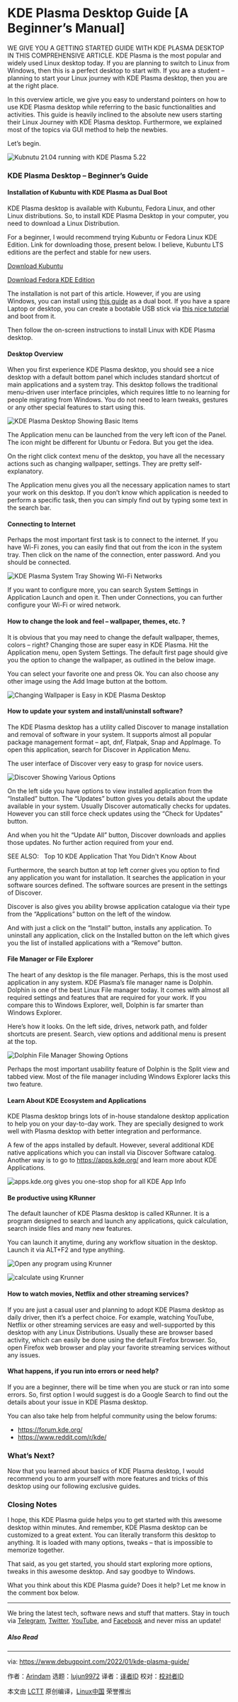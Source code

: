 [#]: subject: "KDE Plasma Desktop Guide [A Beginner’s Manual]"
[#]: via: "https://www.debugpoint.com/2022/01/kde-plasma-guide/"
[#]: author: "Arindam https://www.debugpoint.com/author/admin1/"
[#]: collector: "lujun9972"
[#]: translator: " "
[#]: reviewer: " "
[#]: publisher: " "
[#]: url: " "

KDE Plasma Desktop Guide [A Beginner’s Manual]
======
WE GIVE YOU A GETTING STARTED GUIDE WITH KDE PLASMA DESKTOP IN THIS
COMPREHENSIVE ARTICLE.
KDE Plasma is the most popular and widely used Linux desktop today. If you are planning to switch to Linux from Windows, then this is a perfect desktop to start with. If you are a student – planning to start your Linux journey with KDE Plasma desktop, then you are at the right place.

In this overview article, we give you easy to understand pointers on how to use KDE Plasma desktop while referring to the basic functionalities and activities. This guide is heavily inclined to the absolute new users starting their Linux Journey with KDE Plasma desktop. Furthermore, we explained most of the topics via GUI method to help the newbies.

Let’s begin.

![Kubnutu 21.04 running with KDE Plasma 5.22][1]

### KDE Plasma Desktop – Beginner’s Guide

#### Installation of Kubuntu with KDE Plasma as Dual Boot

KDE Plasma desktop is available with Kubuntu, Fedora Linux, and other Linux distributions. So, to install KDE Plasma Desktop in your computer, you need to download a Linux Distribution.

For a beginner, I would recommend trying Kubuntu or Fedora Linux KDE Edition. Link for downloading those, present below. I believe, Kubuntu LTS editions are the perfect and stable for new users.

[Download Kubuntu][2]

[Download Fedora KDE Edition][3]

The installation is not part of this article. However, if you are using Windows, you can install using [this guide][4] as a dual boot. If you have a spare Laptop or desktop, you can create a bootable USB stick via [this nice tutorial][5] and boot from it.

Then follow the on-screen instructions to install Linux with KDE Plasma desktop.

#### Desktop Overview

When you first experience KDE Plasma desktop, you should see a nice desktop with a default bottom panel which includes standard shortcut of main applications and a system tray. This desktop follows the traditional menu-driven user interface principles, which requires little to no learning for people migrating from Windows. You do not need to learn tweaks, gestures or any other special features to start using this.

![KDE Plasma Desktop Showing Basic Items][6]

The Application menu can be launched from the very left icon of the Panel. The icon might be different for Ubuntu or Fedora. But you get the idea.

On the right click context menu of the desktop, you have all the necessary actions such as changing wallpaper, settings. They are pretty self-explanatory.

The Application menu gives you all the necessary application names to start your work on this desktop. If you don’t know which application is needed to perform a specific task, then you can simply find out by typing some text in the search bar.

#### Connecting to Internet

Perhaps the most important first task is to connect to the internet. If you have Wi-Fi zones, you can easily find that out from the icon in the system tray. Then click on the name of the connection, enter password. And you should be connected.

![KDE Plasma System Tray Showing Wi-Fi Networks][7]

If you want to configure more, you can search System Settings in Application Launch and open it. Then under Connections, you can further configure your Wi-Fi or wired network.

#### How to change the look and feel – wallpaper, themes, etc. ?

It is obvious that you may need to change the default wallpaper, themes, colors – right? Changing those are super easy in KDE Plasma. Hit the Application menu, open System Settings. The default first page should give you the option to change the wallpaper, as outlined in the below image.

You can select your favorite one and press Ok. You can also choose any other image using the Add Image button at the bottom.

![Changing Wallpaper is Easy in KDE Plasma Desktop][8]

#### How to update your system and install/uninstall software?

The KDE Plasma desktop has a utility called Discover to manage installation and removal of software in your system. It supports almost all popular package management format – apt, dnf, Flatpak, Snap and AppImage. To open this application, search for Discover in Application Menu.

The user interface of Discover very easy to grasp for novice users.

![Discover Showing Various Options][9]

On the left side you have options to view installed application from the “Installed” button. The “Updates” button gives you details about the update available in your system. Usually Discover automatically checks for updates. However you can still force check updates using the “Check for Updates” button.

And when you hit the “Update All” button, Discover downloads and applies those updates. No further action required from your end.

[][10]

SEE ALSO:   Top 10 KDE Application That You Didn't Know About

Furthermore, the search button at top left corner gives you option to find any application you want for installation. It searches the application in your software sources defined. The software sources are present in the settings of Discover.

Discover is also gives you ability browse application catalogue via their type from the “Applications” button on the left of the window.

And with just a click on the “Install” button, installs any application. To uninstall any application, click on the Installed button on the left which gives you the list of installed applications with a “Remove” button.

#### File Manager or File Explorer

The heart of any desktop is the file manager. Perhaps, this is the most used application in any system. KDE Plasma’s file manager name is Dolphin. Dolphin is one of the best Linux File manager today. It comes with almost all required settings and features that are required for your work. If you compare this to Windows Explorer, well, Dolphin is far smarter than Windows Explorer.

Here’s how it looks. On the left side, drives, network path, and folder shortcuts are present. Search, view options and additional menu is present at the top.

![Dolphin File Manager Showing Options][11]

Perhaps the most important usability feature of Dolphin is the Split view and tabbed view. Most of the file manager including Windows Explorer lacks this two feature.

#### Learn About KDE Ecosystem and Applications

KDE Plasma desktop brings lots of in-house standalone desktop application to help you on your day-to-day work. They are specially designed to work well with Plasma desktop with better integration and performance.

A few of the apps installed by default. However, several additional KDE native applications which you can install via Discover Software catalog. Another way is to go to <https://apps.kde.org/> and learn more about KDE Applications.

![apps.kde.org gives you one-stop shop for all KDE App Info][12]

#### Be productive using KRunner

The default launcher of KDE Plasma desktop is called KRunner. It is a program designed to search and launch any applications, quick calculation, search inside files and many new features.

You can launch it anytime, during any workflow situation in the desktop. Launch it via ALT+F2 and type anything.

![Open any program using Krunner][13]

![calculate using Krunner][14]

#### How to watch movies, Netflix and other streaming services?

If you are just a casual user and planning to adopt KDE Plasma desktop as daily driver, then it’s a perfect choice. For example, watching YouTube, Netflix or other streaming services are easy and well-supported by this desktop with any Linux Distributions. Usually these are browser based activity, which can easily be done using the default Firefox browser. So, open Firefox web browser and play your favorite streaming services without any issues.

#### What happens, if you run into errors or need help?

If you are a beginner, there will be time when you are stuck or ran into some errors. So, first option I would suggest is do a Google Search to find out the details about your issue in KDE Plasma desktop.

You can also take help from helpful community using the below forums:

  * <https://forum.kde.org/>
  * <https://www.reddit.com/r/kde/>



### What’s Next?

Now that you learned about basics of KDE Plasma desktop, I would recommend you to arm yourself with more features and tricks of this desktop using our following exclusive guides.

### Closing Notes

I hope, this KDE Plasma guide helps you to get started with this awesome desktop within minutes. And remember, KDE Plasma desktop can be customized to a great extent. You can literally transform this desktop to anything. It is loaded with many options, tweaks – that is impossible to memorize together.

That said, as you get started, you should start exploring more options, tweaks in this awesome desktop. And say goodbye to Windows.

What you think about this KDE Plasma guide? Does it help? Let me know in the comment box below.

* * *

We bring the latest tech, software news and stuff that matters. Stay in touch via [Telegram][15], [Twitter][16], [YouTube][17], and [Facebook][18] and never miss an update!

##### Also Read

--------------------------------------------------------------------------------

via: https://www.debugpoint.com/2022/01/kde-plasma-guide/

作者：[Arindam][a]
选题：[lujun9972][b]
译者：[译者ID](https://github.com/译者ID)
校对：[校对者ID](https://github.com/校对者ID)

本文由 [LCTT](https://github.com/LCTT/TranslateProject) 原创编译，[Linux中国](https://linux.cn/) 荣誉推出

[a]: https://www.debugpoint.com/author/admin1/
[b]: https://github.com/lujun9972
[1]: https://www.debugpoint.com/wp-content/uploads/2021/06/Kubutu-21.04-running-with-KDE-Plasma-5.22-1024x531.jpg
[2]: https://kubuntu.org/
[3]: https://spins.fedoraproject.org/kde/
[4]: https://www.debugpoint.com/2019/01/complete-guide-how-dual-boot-ubuntu-windows/
[5]: https://nextstep.tcs.com/campus/
[6]: https://www.debugpoint.com/wp-content/uploads/2022/01/KDE-Plasma-Desktop-Showing-Basic-Items-1024x576.jpg
[7]: https://www.debugpoint.com/wp-content/uploads/2022/01/KDE-Plasma-System-Tray-Showing-Wi-Fi-Icons.jpg
[8]: https://www.debugpoint.com/wp-content/uploads/2022/01/Changing-Wallpaper-is-Easy-in-KDE-Plasma-Desktop-1024x464.jpg
[9]: https://www.debugpoint.com/wp-content/uploads/2022/01/Discover-Showing-Variosu-Options.jpg
[10]: https://www.debugpoint.com/2021/12/top-10-uknown-kde-application/
[11]: https://www.debugpoint.com/wp-content/uploads/2022/01/Dolphin-File-Manager-Showing-Options-1024x567.jpg
[12]: https://www.debugpoint.com/wp-content/uploads/2022/01/apps.kde_.org-gives-you-one-stop-shop-for-all-KDE-App-Info-1024x765.jpg
[13]: https://www.debugpoint.com/wp-content/uploads/2021/01/Open-any-program-using-Krunner.gif
[14]: https://www.debugpoint.com/wp-content/uploads/2021/01/calculate-using-Krunner.gif
[15]: https://t.me/debugpoint
[16]: https://twitter.com/DebugPoint
[17]: https://www.youtube.com/c/debugpoint?sub_confirmation=1
[18]: https://facebook.com/DebugPoint
